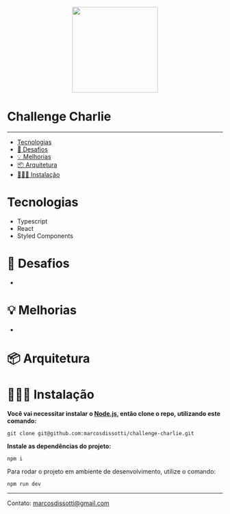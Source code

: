 <p align="center">
   <img src="https://avatars.githubusercontent.com/u/7063040?s=200&v=4" width="200"/>
</p>

# Challenge Charlie

---

- [Tecnologias](#Tecnologias)
- [🚀 Desafios](#🚀-Desafios)
- [💡 Melhorias](#💡-Melhorias)
- [📦 Arquitetura](#📦-Arquitetura)
- [👨🏽‍🍳 Instalação](#👨🏽‍🍳-Instalação)

# Tecnologias

- Typescript
- React
- Styled Components

# 🚀 Desafios

-

# 💡 Melhorias

-

# 📦 Arquitetura

# 👨🏽‍🍳 Instalação

**Você vai necessitar instalar o [Node.js](https://nodejs.org/en/download/), então clone o repo, utilizando este comando:**

`git clone git@github.com:marcosdissotti/challenge-charlie.git`

**Instale as dependências do projeto:**

`npm i`

Para rodar o projeto em ambiente de desenvolvimento, utilize o comando:

`npm run dev`

---

Contato: marcosdissotti@gmail.com

